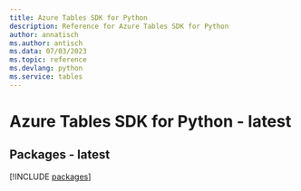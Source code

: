 ```yaml
---
title: Azure Tables SDK for Python
description: Reference for Azure Tables SDK for Python
author: annatisch
ms.author: antisch
ms.data: 07/03/2023
ms.topic: reference
ms.devlang: python
ms.service: tables
---
```

# Azure Tables SDK for Python - latest
## Packages - latest
[!INCLUDE [packages](tables-index.md)]